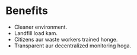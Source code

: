 # Benefits
- Cleaner environment.  
- Landfill load kam.  
- Citizens aur waste workers trained honge.  
- Transparent aur decentralized monitoring hoga.